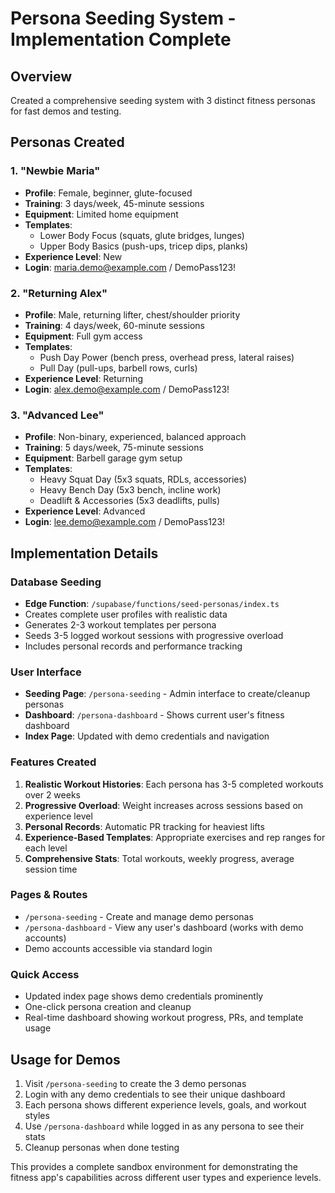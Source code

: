 # Persona Seeding System - Implementation Complete

## Overview
Created a comprehensive seeding system with 3 distinct fitness personas for fast demos and testing.

## Personas Created

### 1. "Newbie Maria" 
- **Profile**: Female, beginner, glute-focused
- **Training**: 3 days/week, 45-minute sessions
- **Equipment**: Limited home equipment 
- **Templates**: 
  - Lower Body Focus (squats, glute bridges, lunges)
  - Upper Body Basics (push-ups, tricep dips, planks)
- **Experience Level**: New
- **Login**: maria.demo@example.com / DemoPass123!

### 2. "Returning Alex"
- **Profile**: Male, returning lifter, chest/shoulder priority
- **Training**: 4 days/week, 60-minute sessions  
- **Equipment**: Full gym access
- **Templates**:
  - Push Day Power (bench press, overhead press, lateral raises)
  - Pull Day (pull-ups, barbell rows, curls)
- **Experience Level**: Returning
- **Login**: alex.demo@example.com / DemoPass123!

### 3. "Advanced Lee" 
- **Profile**: Non-binary, experienced, balanced approach
- **Training**: 5 days/week, 75-minute sessions
- **Equipment**: Barbell garage gym setup
- **Templates**:
  - Heavy Squat Day (5x3 squats, RDLs, accessories)
  - Heavy Bench Day (5x3 bench, incline work)
  - Deadlift & Accessories (5x3 deadlifts, pulls)
- **Experience Level**: Advanced  
- **Login**: lee.demo@example.com / DemoPass123!

## Implementation Details

### Database Seeding
- **Edge Function**: `/supabase/functions/seed-personas/index.ts`
- Creates complete user profiles with realistic data
- Generates 2-3 workout templates per persona
- Seeds 3-5 logged workout sessions with progressive overload
- Includes personal records and performance tracking

### User Interface
- **Seeding Page**: `/persona-seeding` - Admin interface to create/cleanup personas
- **Dashboard**: `/persona-dashboard` - Shows current user's fitness dashboard
- **Index Page**: Updated with demo credentials and navigation

### Features Created
1. **Realistic Workout Histories**: Each persona has 3-5 completed workouts over 2 weeks
2. **Progressive Overload**: Weight increases across sessions based on experience level
3. **Personal Records**: Automatic PR tracking for heaviest lifts
4. **Experience-Based Templates**: Appropriate exercises and rep ranges for each level
5. **Comprehensive Stats**: Total workouts, weekly progress, average session time

### Pages & Routes
- `/persona-seeding` - Create and manage demo personas
- `/persona-dashboard` - View any user's dashboard (works with demo accounts)
- Demo accounts accessible via standard login

### Quick Access
- Updated index page shows demo credentials prominently
- One-click persona creation and cleanup
- Real-time dashboard showing workout progress, PRs, and template usage

## Usage for Demos
1. Visit `/persona-seeding` to create the 3 demo personas
2. Login with any demo credentials to see their unique dashboard
3. Each persona shows different experience levels, goals, and workout styles
4. Use `/persona-dashboard` while logged in as any persona to see their stats
5. Cleanup personas when done testing

This provides a complete sandbox environment for demonstrating the fitness app's capabilities across different user types and experience levels.
